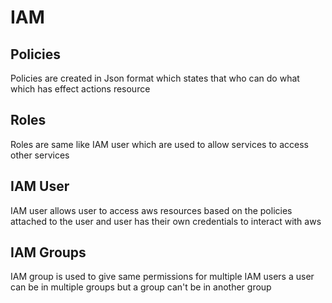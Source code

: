 # IAM 

## Policies
Policies are created in Json format which states that who can do what which has effect actions resource 

## Roles
Roles are same like IAM user which are used to allow services to access other services

## IAM User
IAM user allows user to access aws resources based on the policies attached to the user and user has their own credentials to interact with aws

## IAM Groups
IAM group is used to give same permissions for multiple IAM users a user can be in multiple groups but a group can't be in another group
